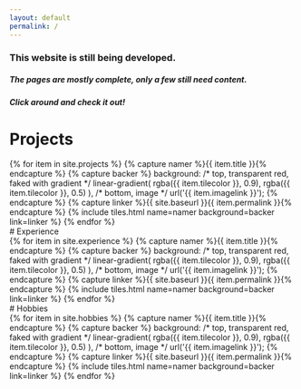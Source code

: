 ```yaml
---
layout: default
permalink: /
---
```

### This website is still being developed.
##### The pages are mostly complete, only a few still need content.
##### Click around and check it out!

# Projects
<div class="row justify-content-center">
{% for item in site.projects %}
{% capture namer %}{{ item.title }}{% endcapture %}
{% capture backer %}
	background: 
	/* top, transparent red, faked with gradient */ 
	linear-gradient(
        rgba({{ item.tilecolor }}, 0.9), 
        rgba({{ item.tilecolor }}, 0.5)
	),
	/* bottom, image */
	url('{{ item.imagelink }}');
{% endcapture %}
{% capture linker %}{{ site.baseurl  }}{{ item.permalink }}{% endcapture %}
{% include tiles.html name=namer background=backer link=linker %}
{% endfor %}
</div>
# Experience
<div class="row justify-content-center">
{% for item in site.experience %}
{% capture namer %}{{ item.title }}{% endcapture %}
{% capture backer %}
	background: 
	/* top, transparent red, faked with gradient */ 
	linear-gradient(
        rgba({{ item.tilecolor }}, 0.9), 
        rgba({{ item.tilecolor }}, 0.5)
	),
	/* bottom, image */
	url('{{ item.imagelink }}');
{% endcapture %}
{% capture linker %}{{ site.baseurl  }}{{ item.permalink }}{% endcapture %}
{% include tiles.html name=namer background=backer link=linker %}
{% endfor %}
</div>
# Hobbies
<div class="row justify-content-center">
{% for item in site.hobbies %}
{% capture namer %}{{ item.title }}{% endcapture %}
{% capture backer %}
	background: 
	/* top, transparent red, faked with gradient */ 
	linear-gradient(
        rgba({{ item.tilecolor }}, 0.9), 
        rgba({{ item.tilecolor }}, 0.5)
	),
	/* bottom, image */
	url('{{ item.imagelink }}');
{% endcapture %}
{% capture linker %}{{ site.baseurl  }}{{ item.permalink }}{% endcapture %}
{% include tiles.html name=namer background=backer link=linker %}
{% endfor %}
</div>

